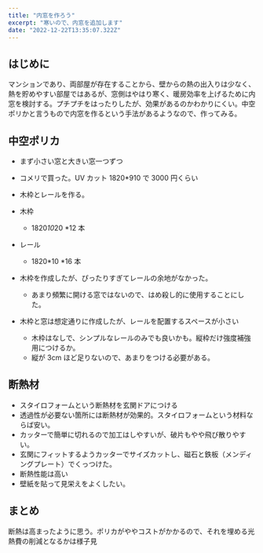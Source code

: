 ```yaml
---
title: "内窓を作ろう"
excerpt: "寒いので、内窓を追加します"
date: "2022-12-22T13:35:07.322Z"
---
```


## はじめに

マンションであり、両部屋が存在することから、壁からの熱の出入りは少なく、熱を貯めやすい部屋ではあるが、窓側はやはり寒く、暖房効率を上げるために内窓を検討する。プチプチをはったりしたが、効果があるのかわかりにくい。中空ポリかと言うもので内窓を作るという手法があるようなので、作ってみる。

## 中空ポリカ

- まず小さい窓と大きい窓一つずつ
- コメリで買った。UV カット 1820\*910 で 3000 円くらい
- 木枠とレールを作る。
- 木枠
  - 1820*10*20 \*12 本
- レール

  - 1820*10 *16 本

- 木枠を作成したが、ぴったりすぎてレールの余地がなかった。

  - あまり頻繁に開ける窓ではないので、はめ殺し的に使用することにした。

- 木枠と窓は想定通りに作成したが、レールを配置するスペースが小さい
  - 木枠はなしで、シンプルなレールのみでも良いかも。縦枠だけ強度補強用につけるか。
  - 縦が 3cm ほど足りないので、あまりをつける必要がある。

## 断熱材

- スタイロフォームという断熱材を玄関ドアにつける
- 透過性が必要ない箇所には断熱材が効果的。スタイロフォームという材料ならば安い。
- カッターで簡単に切れるので加工はしやすいが、破片もやや飛び散りやすい。
- 玄関にフィットするようカッターでサイズカットし、磁石と鉄板（メンディングプレート）でくっつけた。
- 断熱性能は高い
- 壁紙を貼って見栄えをよくしたい。

## まとめ

断熱は高まったように思う。ポリカがややコストがかかるので、それを埋める光熱費の削減となるかは様子見
